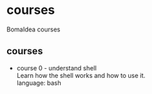 # courses
BomaIdea courses

## courses

- course 0 - understand shell  
Learn how the shell works and how to use it.  
language: bash
